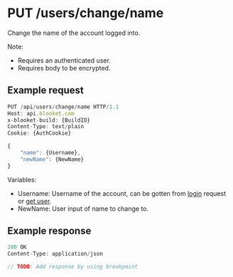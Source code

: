 # PUT /users/change/name

Change the name of the account logged into.

Note:

- Requires an authenticated user.
- Requires body to be encrypted.

## Example request

```js
PUT /api/users/change/name HTTP/1.1
Host: api.blooket.com
x-blooket-build: {BuildID}
Content-Type: text/plain
Cookie: {AuthCookie}

{
	"name": {Username},
	"newName": {NewName}
}
```

Variables:

- Username: Username of the account, can be gotten from [login](./Login.md) request or [get user](./DOESNTEXIST.md).
- NewName: User input of name to change to.

## Example response

```js
200 OK
Content-Type: application/json

// TODO: Add response by using breakpoint
```
